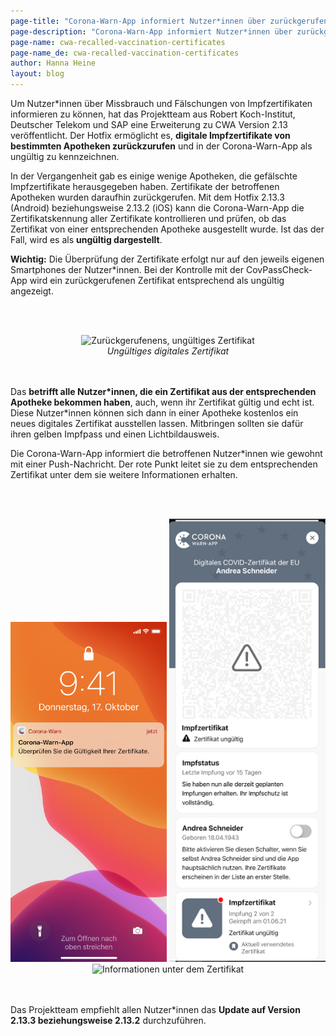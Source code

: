 ```yaml
---
page-title: "Corona-Warn-App informiert Nutzer*innen über zurückgerufene Impfzertifikate"
page-description: "Corona-Warn-App informiert Nutzer*innen über zurückgerufene Impfzertifikate"
page-name: cwa-recalled-vaccination-certificates
page-name_de: cwa-recalled-vaccination-certificates
author: Hanna Heine
layout: blog
---
```


Um Nutzer*innen über Missbrauch und Fälschungen von Impfzertifikaten informieren zu können, hat das Projektteam aus Robert Koch-Institut, Deutscher Telekom und SAP eine Erweiterung zu CWA Version 2.13 veröffentlicht. Der Hotfix ermöglicht es, **digitale Impfzertifikate von bestimmten Apotheken zurückzurufen** und in der Corona-Warn-App als ungültig zu kennzeichnen.

<!-- overview -->

In der Vergangenheit gab es einige wenige Apotheken, die gefälschte Impfzertifikate herausgegeben haben. Zertifikate der betroffenen Apotheken wurden daraufhin zurückgerufen. Mit dem Hotfix 2.13.3 (Android) beziehungsweise 2.13.2 (iOS) kann die Corona-Warn-App die Zertifikatskennung aller Zertifikate kontrollieren und prüfen, ob das Zertifikat von einer entsprechenden Apotheke ausgestellt wurde. Ist das der Fall, wird es als **ungültig dargestellt**.

**Wichtig:** Die Überprüfung der Zertifikate erfolgt nur auf den jeweils eigenen Smartphones der Nutzer*innen. Bei der Kontrolle mit der CovPassCheck-App wird ein zurückgerufenen Zertifikat entsprechend als ungültig angezeigt. 


<br></br>
<center> 
<img src="./zertifikat-ungültig(1).png" title="Zurückgerufenens, ungültiges Zertifikat" style="align: center" width=250> 
<figcaption aria-hidden="true"><em>Ungültiges digitales Zertifikat</em></figcaption>
</center>
<br></br>

Das **betrifft alle Nutzer\*innen, die ein Zertifikat aus der entsprechenden Apotheke bekommen haben**, auch, wenn ihr Zertifikat gültig und echt ist. Diese Nutzer\*innen können sich dann in einer Apotheke kostenlos ein neues digitales Zertifikat ausstellen lassen. Mitbringen sollten sie dafür ihren gelben Impfpass und einen Lichtbildausweis.

Die Corona-Warn-App informiert die betroffenen Nutzer\*innen wie gewohnt mit einer Push-Nachricht. Der rote Punkt leitet sie zu dem entsprechenden Zertifikat unter dem sie weitere Informationen erhalten. 



<br></br>
<center> 
<img src="./push-nachricht.png" title="Pushnachricht der Corona-Warn-App" style="align: center" width=250> 
<img src="./roter-punkt-impfzertifikat.png" title="Zertifikatsbereich in der Corona-Warn-App" style="align: center" width=250>
<img src="./zertifikat-ungültig(2).png" title="Informationen unter dem Zertifikat" style="align: center" width=250>
<figcaption aria-hidden="true"><em></em></figcaption>
</center>
<br></br>

Das Projektteam empfiehlt allen Nutzer\*innen das **Update auf Version 2.13.3 beziehungsweise 2.13.2** durchzuführen. 
